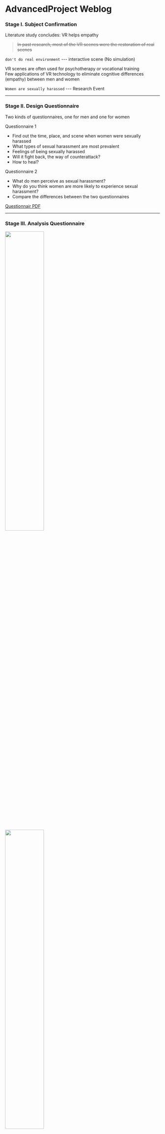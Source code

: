 # AdvancedProject Weblog 

### Stage I. Subject Confirmation  
Literature study concludes: VR helps empathy  
> ~~In past research, most of the VR scenes were the restoration of real scenes~~    

`don't do real environment` --- interactive scene (No simulation)  

VR scenes are often used for psychotherapy or vocational training  
Few applications of VR technology to eliminate cognitive differences (empathy) between men and women

`Women are sexually harassed` --- Research Event
***

### Stage II. Design Questionnaire  
Two kinds of questionnaires, one for men and one for women   

Questionnaire 1  
- Find out the time, place, and scene when women were sexually harassed  
- What types of sexual harassment are most prevalent
- Feelings of being sexually harassed
- Will it fight back, the way of counterattack?
- How to heal?

Questionnaire 2
- What do men perceive as sexual harassment?
- Why do you think women are more likely to experience sexual harassment?
- Compare the differences between the two questionnaires

[Questionnair PDF](https://github.com/Yid1331/AdvancedProject_Weblog/tree/main/Questionnaire)


***

### Stage III. Analysis Questionnaire

<img src="https://user-images.githubusercontent.com/81423727/203316138-773ebbd4-8efa-440f-85e6-efb44aecda5a.png" width="50%" height="50%">

<img src="https://user-images.githubusercontent.com/81423727/203317913-b7657dec-51f9-4b3a-8f97-3616b4feb93d.png" width="50%" height="50%">

**Questionnaire extraction design elements**

Time and Place: `dusk or evening`  `outdoors`

Difference 1:   
> Survey shows that most men don't think looking girls up and down is considered sexual harassment; but the girls think it's sexual harassment.

Difference 2:   
> Most men think that girls have the ability to fight back against sexual harassment???

Tips:   
> Women feel that seeking comfort from someone they trust can heal from sexual harassment

The overall atmosphere is finalized：
> loneliness, horror, barrenness, desolation
> Main color tone: Red, Orange, Gray...

***

### Stage IV. Design Point Refinement

**Environment**
> Surroundings: 18:00-24:00 (evening - night - early morning ===>Dynamic Weather System)
> 
> Enviroment: Outdoor?? Public transport???
> 
> Ambient sound: Vulgar language, indecent gestures, harassing phone calls...
> 
> ~~Everything is bigger than normal, especially the presence of NPCs (props)~~  
> 
> ~~Roadside elements: naked male billboards sexually suggestive statements, random flirtatious passers-by in the distance~~

#### ~~Event 1     City Scene~~  
> ~~Harassing phone calls appear over time, family members urge home calls, there will always be some billboards~~

#### Event 2    Outdoor  
`Encounter a threatening thing, a bunch of flies, just leave quickly`

#### Event 3    On the road  
> Passing a single-plank bridge, a very narrow alley,   
> there are ~~moss~~ on the wall (disgusting things), touching it will cause `the handle to vibrate`

#### Event 4   Interaction
> Look up and down==> searchlights  
> Make a sound, there will be more spotlights  
> Fear of being watched: spotlights, the eyes and evaluations of people around

***

### Stage V. Modeling

Use Blender to model the scene and props   
Export mesh, material, animation... to Unreal Engine

> <img src="https://user-images.githubusercontent.com/81423727/203324765-57798cad-ed38-4f53-a74b-6ad492218a5a.png" width="50%" height="50%">

### Stage VI. Interaction Function Realization

**Dynamic Weather System**

Weather changes over time to produce dusk, night, morning

> <img src="https://user-images.githubusercontent.com/81423727/203325258-6e9b5714-bfbb-48ea-9d84-9bfb120d17b2.png" width="50%" height="50%">

**Light System**

> <img src="https://user-images.githubusercontent.com/81423727/203325867-aaa9a795-1ee2-4c93-b265-bfb0ab7ce15b.png" width="50%" height="50%">

**Character Smooth Locomotion**

> <img src="https://user-images.githubusercontent.com/81423727/203326216-9a29dbba-8dbd-40ff-abb1-987c53c380f8.png" width="50%" height="50%">

**Interaction-Trigger System**

Grab Stone
> <img src="https://user-images.githubusercontent.com/81423727/203326830-1c1e2505-d850-4ce5-a2ec-a39ba9851bd0.png" width="50%" height="50%">

Haptic System
> <img src="https://user-images.githubusercontent.com/81423727/203327275-a1195698-81b0-4550-8406-436c98ad32dd.png" width="50%" height="50%">

Searchlight
> <img src="https://user-images.githubusercontent.com/81423727/203327474-36c4f87a-4059-47ed-98e8-215e0ea92cc3.png" width="50%" height="50%">

Bonfire
> <img src="https://user-images.githubusercontent.com/81423727/203328428-1f873200-9802-4648-b47d-f960931ae2f0.png" width="50%" height="50%">

Snow
> <img src="https://user-images.githubusercontent.com/81423727/203328650-dae850c9-7fb5-46bc-85fb-9ac28d7f7f9a.png" width="50%" height="50%">

### 6. Test
> <img src="https://user-images.githubusercontent.com/81423727/203328975-ed66e72d-7ce7-452c-a1bc-04998d32bba2.png" width="50%" height="50%">

Test Complete Process：https://www.youtube.com/watch?v=r53CZWCwADs

